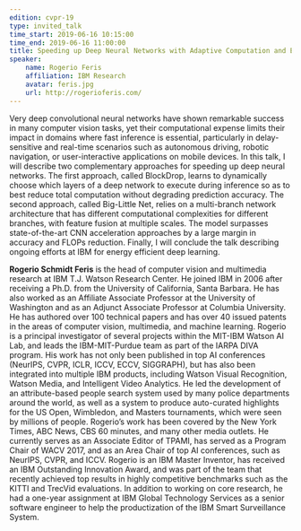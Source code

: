 ```yaml
---
edition: cvpr-19
type: invited_talk
time_start: 2019-06-16 10:15:00
time_end: 2019-06-16 11:00:00
title: Speeding up Deep Neural Networks with Adaptive Computation and Efficient Multi-Scale Architectures
speaker:
    name: Rogerio Feris 
    affiliation: IBM Research
    avatar: feris.jpg
    url: http://rogerioferis.com/
---
```

Very deep convolutional neural networks have shown remarkable success in many computer vision tasks, yet their computational expense limits their impact in domains where fast inference is essential, particularly in delay-sensitive and real-time scenarios such as autonomous driving, robotic navigation, or user-interactive applications on mobile devices. In this talk, I will describe two complementary approaches for speeding up deep neural networks. The first approach, called BlockDrop, learns to dynamically choose which layers of a deep network to execute during inference so as to best reduce total computation without degrading prediction accuracy. The second approach, called Big-Little Net, relies on a multi-branch network architecture that has different computational complexities for different branches, with feature fusion at multiple scales. The model surpasses state-of-the-art CNN acceleration approaches by a large margin in accuracy and FLOPs reduction. Finally, I will conclude the talk describing ongoing efforts at IBM for energy efficient deep learning.

**Rogerio Schmidt Feris** is the head of computer vision and multimedia research at IBM T.J. Watson Research Center. He joined IBM in 2006 after receiving a Ph.D. from the University of California, Santa Barbara. He has also worked as an Affiliate Associate Professor at the University of Washington and as an Adjunct Associate Professor at Columbia University. He has authored over 100 technical papers and has over 40 issued patents in the areas of computer vision, multimedia, and machine learning. Rogerio is a principal investigator of several projects within the MIT-IBM Watson AI Lab, and leads the IBM-MIT-Purdue team as part of the IARPA DIVA program. His work has not only been published in top AI conferences (NeurIPS, CVPR, ICLR, ICCV, ECCV, SIGGRAPH), but has also been integrated into multiple IBM products, including Watson Visual Recognition, Watson Media, and Intelligent Video Analytics. He led the development of an attribute-based people search system used by many police departments around the world, as well as a system to produce auto-curated highlights for the US Open, Wimbledon, and Masters tournaments, which were seen by millions of people. Rogerio’s work has been covered by the New York Times, ABC News, CBS 60 minutes, and many other media outlets. He currently serves as an Associate Editor of TPAMI, has served as a Program Chair of WACV 2017, and as an Area Chair of top AI conferences, such as NeurIPS, CVPR, and ICCV. Rogerio is an IBM Master Inventor, has received an IBM Outstanding Innovation Award, and was part of the team that recently achieved top results in highly competitive benchmarks such as the KITTI and TrecVid evaluations. In addition to working on core research, he had a one-year assignment at IBM Global Technology Services as a senior software engineer to help the productization of the IBM Smart Surveillance System.
